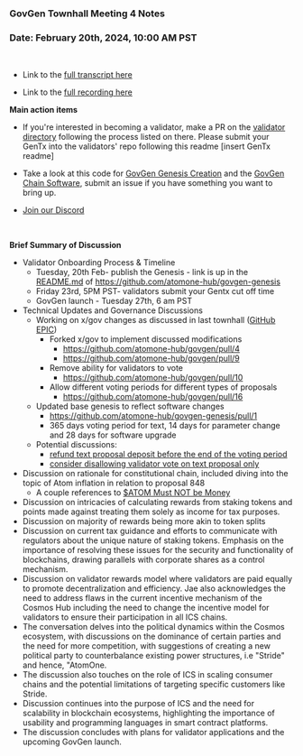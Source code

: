 ### **GovGen Townhall Meeting 4 Notes**

### Date: February 20th, 2024, 10:00 AM PST

<br> 

- Link to the [full transcript here](https://docs.google.com/document/d/1qM0-xYqBg3KqIV0cQD353Axa31BBdeoR6cq1igsJB1g/edit?usp=sharing)

- Link to the [full recording here](https://drive.google.com/file/d/1jJOYRJyz3ebX4-LK06d8fUsHEsTIm9we/view?usp=sharing)

**Main action items**

- If you're interested in becoming a validator, make a PR on the [validator directory](https://github.com/atomone-hub/validator) following the process listed on there. Please submit your GenTx into the validators' repo following this readme [insert GenTx readme]

- Take a look at this code for [GovGen Genesis Creation](https://github.com/atomone-hub/govgen-genesis) and the [GovGen Chain Software](https://github.com/atomone-hub/govgen), submit an issue if you have something you want to bring up.

- [Join our Discord](https://discord.gg/atomone)

<br> 

**Brief Summary of Discussion**

- Validator Onboarding Process & Timeline
  - Tuesday, 20th Feb- publish the Genesis - link is up in the [README.md](https://github.com/atomone-hub/govgen-genesis/blob/main/README.md#genesis-download-link) of https://github.com/atomone-hub/govgen-genesis
  - Friday 23rd, 5PM PST- validators submit your Gentx cut off time
  - GovGen launch - Tuesday 27th, 6 am PST
- Technical Updates and Governance Discussions
  - Working on x/gov changes as discussed in last townhall ([GitHub EPIC](https://github.com/atomone-hub/govgen/issues/6))
    - Forked x/gov to implement discussed modifications
        - https://github.com/atomone-hub/govgen/pull/4    
        - https://github.com/atomone-hub/govgen/pull/9
    - Remove ability for validators to vote
        - https://github.com/atomone-hub/govgen/pull/10
    - Allow different voting periods for different types of proposals
      - https://github.com/atomone-hub/govgen/pull/16
  - Updated base genesis to reflect software changes
    - https://github.com/atomone-hub/govgen-genesis/pull/1
    - 365 days voting period for text, 14 days for parameter change and 28 days for software upgrade
  - Potential discussions:
    - [refund text proposal deposit before the end of the voting period](https://github.com/atomone-hub/govgen/issues/8)
    - [consider disallowing validator vote on text proposal only](https://github.com/atomone-hub/govgen/issues/15)
- Discussion on rationale for constitutional chain, included diving into the topic of Atom inflation in relation to proposal 848
    - A couple references to [$ATOM Must NOT be Money](https://forum.cosmos.network/t/proposal-set-max-inflation-at-10/11841/240?u=aib)
- Discussion on intricacies of calculating rewards from staking tokens and points made against treating them solely as income for tax purposes. 
- Discussion on majority of rewards being more akin to token splits 
- Discussion on current tax guidance and efforts to communicate with regulators about the unique nature of staking tokens. Emphasis on  the importance of resolving these issues for the security and functionality of blockchains, drawing parallels with corporate shares as a control mechanism.
- Discussion on validator rewards model where validators are paid equally to promote decentralization and efficiency. Jae also acknowledges the need to address flaws in the current incentive mechanism of the Cosmos Hub including the need to change the incentive model for validators to ensure their participation in all ICS chains. 
- The conversation delves into the political dynamics within the Cosmos ecosystem, with discussions on the dominance of certain parties and the need for more competition, with suggestions of creating a new political party to counterbalance existing power structures, i.e "Stride" and hence, "AtomOne.  
- The discussion also touches on the role of ICS in scaling consumer chains and the potential limitations of targeting specific customers like Stride.
- Discussion continues into the purpose of ICS and the need for scalability in blockchain ecosystems, highlighting the importance of usability and programming languages in smart contract platforms.
- The discussion concludes with plans for validator applications and the upcoming GovGen launch.


<br>
